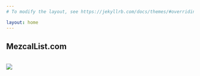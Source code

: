 ```yaml
---
# To modify the layout, see https://jekyllrb.com/docs/themes/#overriding-theme-defaults

layout: home
---
```


<aside class="resume">
<div class="text-vertical-center">
<h1>MezcalList.com</h1>
<br>
<div class='tableauPlaceholder' id='viz1552954612653' style='position: relative'><noscript><a href='#'><img alt=' ' src='https:&#47;&#47;public.tableau.com&#47;static&#47;images&#47;Me&#47;MezcalListwCoordinates&#47;MezcalList_com&#47;1_rss.png' style='border: none' /></a></noscript><object class='tableauViz'  style='display:none;'><param name='host_url' value='https%3A%2F%2Fpublic.tableau.com%2F' /> <param name='embed_code_version' value='3' /> <param name='path' value='views&#47;MezcalListwCoordinates&#47;MezcalList_com?:embed=y&amp;:display_count=y&amp;publish=yes' /> <param name='toolbar' value='yes' /><param name='static_image' value='https:&#47;&#47;public.tableau.com&#47;static&#47;images&#47;Me&#47;MezcalListwCoordinates&#47;MezcalList_com&#47;1.png' /> <param name='animate_transition' value='yes' /><param name='display_static_image' value='yes' /><param name='display_spinner' value='yes' /><param name='display_overlay' value='yes' /><param name='display_count' value='yes' /><param name='filter' value='publish=yes' /></object></div><script type='text/javascript'> var divElement = document.getElementById('viz1552954612653'); var vizElement = divElement.getElementsByTagName('object')[0]; vizElement.style.width='100%';vizElement.style.height=(divElement.offsetWidth*0.75)+'px'; var scriptElement = document.createElement('script'); scriptElement.src = 'https://public.tableau.com/javascripts/api/viz_v1.js'; vizElement.parentNode.insertBefore(scriptElement, vizElement);</script></div></aside>
